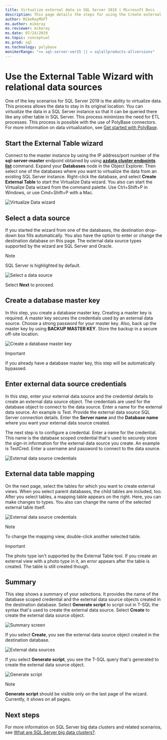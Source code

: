 ```yaml
---
title: Virtualize external data in SQL Server 2019 | Microsoft Docs
description: This page details the steps for using the Create external table wizard for relational Data sources
author: MikeRayMSFT
ms.author: mikeray
ms.reviewer: mikeray
ms.date: 07/24/2019
ms.topic: conceptual
ms.prod: sql
ms.technology: polybase
monikerRange: ">= sql-server-ver15 || = sqlallproducts-allversions"
---
```


# Use the External Table Wizard with relational data sources

One of the key scenarios for SQL Server 2019 is the ability to virtualize data. This process allows the data to stay in its original location. You can *virtualize* the data in a SQL Server instance so that it can be queried there like any other table in SQL Server. This process minimizes the need for ETL processes. This process is possible with the use of PolyBase connectors. For more information on data virtualization, see [Get started with PolyBase](polybase-guide.md).

## Start the External Table wizard

Connect to the master instance by using the IP address/port number of the **sql-server-master** endpoint obtained by using [**azdata cluster endpoints list**](../../big-data-cluster/deployment-guidance.md#endpoints) command. Expand your **Databases** node in the Object Explorer. Then select one of the databases where you want to virtualize the data from an existing SQL Server instance. Right-click the database, and select **Create External Table** to start the Virtualize Data wizard. You also can start the Virtualize Data wizard from the command palette. Use Ctrl+Shift+P in Windows, or use Cmd+Shift+P with a Mac.

![Virtualize Data wizard](media/data-virtualization/virtualize-data-wizard.png)
## Select a data source

If you started the wizard from one of the databases, the destination drop-down box fills automatically. You also have the option to enter or change the destination database on this page. The external data source types supported by the wizard are SQL Server and Oracle.

> [!NOTE]
>SQL Server is highlighted by default.


![Select a data source](media/data-virtualization/select-data-source.png)

Select **Next** to proceed.

## Create a database master key

In this step, you create a database master key. Creating a master key is required. A master key secures the credentials used by an external data source. Choose a strong password for your master key. Also, back up the master key by using **BACKUP MASTER KEY**. Store the backup in a secure off-site location.

![Create a database master key](media/data-virtualization/virtualize-data-master-key.png)

> [!IMPORTANT]
> If you already have a database master key, this step will be automatically bypassed.

## Enter external data source credentials

In this step, enter your external data source and the credential details to create an external data source object. The credentials are used for the database object to connect to the data source. Enter a name for the external data source. An example is Test. Provide the external data source SQL Server connection details. Enter the **Server name** and the **Database name** where you want your external data source created.

The next step is to configure a credential. Enter a name for the credential. This name is the database scoped credential that's used to securely store the sign-in information for the external data source you create. An example is TestCred. Enter a username and password to connect to the data source.

![External data source credentials](media/data-virtualization/data-source-credentials.png)

## External data table mapping

On the next page, select the tables for which you want to create external views. When you select parent databases, the child tables are included, too. After you select tables, a mapping table appears on the right. Here, you can make changes to types. You also can change the name of the selected external table itself.

![External data source credentials](media/data-virtualization/data-table-mapping.png)

> [!NOTE]
>To change the mapping view, double-click another selected table.

> [!IMPORTANT]
>The photo type isn't supported by the External Table tool. If you create an external view with a photo type in it, an error appears after the table is created. The table is still created though.

## Summary

This step shows a summary of your selections. It provides the name of the database scoped credential and the external data source objects created in the destination database. Select **Generate script** to script out in T-SQL the syntax that's used to create the external data source. Select **Create** to create the external data source object.

![Summary screen](media/data-virtualization/virtualize-data-summary.png)

If you select **Create**, you see the external data source object created in the destination database.

![External data sources](media/data-virtualization/external-data-sources.png)

If you select **Generate script**, you see the T-SQL query that's generated to create the external data source object.

![Generate script](media/data-virtualization/generated-script.png)

> [!NOTE]
> **Generate script** should be visible only on the last page of the wizard. Currently, it shows on all pages.

## Next steps

For more information on SQL Server big data clusters and related scenarios, see [What are SQL Server big data clusters?](../../big-data-cluster/big-data-cluster-overview.md).
